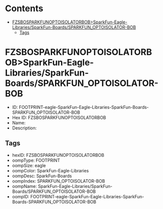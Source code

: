 



Contents
========

* [FZSBOSPARKFUNOPTOISOLATORBOB>SparkFun-Eagle-Libraries/SparkFun-Boards/SPARKFUN_OPTOISOLATOR-BOB](#fzsbosparkfunoptoisolatorbobsparkfun-eagle-librariessparkfun-boardssparkfun_optoisolator-bob)
	* [Tags](#tags)

# FZSBOSPARKFUNOPTOISOLATORBOB>SparkFun-Eagle-Libraries/SparkFun-Boards/SPARKFUN_OPTOISOLATOR-BOB

- ID: FOOTPRINT-eagle-SparkFun-Eagle-Libraries-SparkFun-Boards-SPARKFUN_OPTOISOLATOR-BOB
- Hex ID: FZSBOSPARKFUNOPTOISOLATORBOB
- Name: 
- Description: 

## Tags

- hexID: FZSBOSPARKFUNOPTOISOLATORBOB
- oompType: FOOTPRINT
- oompSize: eagle
- oompColor: SparkFun-Eagle-Libraries
- oompDesc: SparkFun-Boards
- oompIndex: SPARKFUN_OPTOISOLATOR-BOB
- oompName: SparkFun-Eagle-Libraries/SparkFun-Boards/SPARKFUN_OPTOISOLATOR-BOB
- oompID: FOOTPRINT-eagle-SparkFun-Eagle-Libraries-SparkFun-Boards-SPARKFUN_OPTOISOLATOR-BOB

